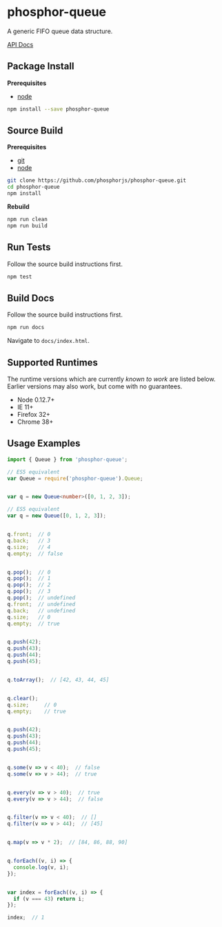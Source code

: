 phosphor-queue
==============

A generic FIFO queue data structure.

[API Docs](http://phosphorjs.github.io/phosphor-queue/)


Package Install
---------------

**Prerequisites**
- [node](http://nodejs.org/)

```bash
npm install --save phosphor-queue
```


Source Build
------------

**Prerequisites**
- [git](http://git-scm.com/)
- [node](http://nodejs.org/)

```bash
git clone https://github.com/phosphorjs/phosphor-queue.git
cd phosphor-queue
npm install
```

**Rebuild**
```bash
npm run clean
npm run build
```


Run Tests
---------

Follow the source build instructions first.

```bash
npm test
```


Build Docs
----------

Follow the source build instructions first.

```bash
npm run docs
```

Navigate to `docs/index.html`.


Supported Runtimes
------------------

The runtime versions which are currently *known to work* are listed below.
Earlier versions may also work, but come with no guarantees.

- Node 0.12.7+
- IE 11+
- Firefox 32+
- Chrome 38+


Usage Examples
--------------
```typescript
import { Queue } from 'phosphor-queue';

// ES5 equivalent
var Queue = require('phosphor-queue').Queue;


var q = new Queue<number>([0, 1, 2, 3]);

// ES5 equivalent
var q = new Queue([0, 1, 2, 3]);


q.front;  // 0
q.back;   // 3
q.size;   // 4
q.empty;  // false


q.pop();  // 0
q.pop();  // 1
q.pop();  // 2
q.pop();  // 3
q.pop();  // undefined
q.front;  // undefined
q.back;   // undefined
q.size;   // 0
q.empty;  // true


q.push(42);
q.push(43);
q.push(44);
q.push(45);


q.toArray();  // [42, 43, 44, 45]


q.clear();
q.size;     // 0
q.empty;    // true


q.push(42);
q.push(43);
q.push(44);
q.push(45);


q.some(v => v < 40);  // false
q.some(v => v > 44);  // true


q.every(v => v > 40);  // true
q.every(v => v > 44);  // false


q.filter(v => v < 40);  // []
q.filter(v => v > 44);  // [45]


q.map(v => v * 2);  // [84, 86, 88, 90]


q.forEach((v, i) => {
  console.log(v, i);
});


var index = forEach((v, i) => {
  if (v === 43) return i;
});

index;  // 1
```
